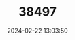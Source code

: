 ---
title: "38497"
category: "Cryosophila guagara"
draft: false
date: 2024-02-22 13:03:50
languages:
  Spanish; Castilian: ["Guagara"]
---